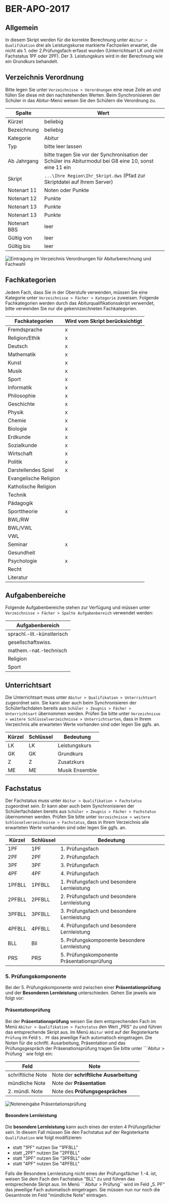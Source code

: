 
# BER-APO-2017



## Allgemein


In diesem Skript werden für die korrekte Berechnung unter `Abitur > Qualifikation` drei als Leistungskurse markierte Fachzeilen erwartet, die nicht als 1. oder 2.Prüfungsfach erfasst wurden (Unterrichtsart LK und nicht Fachstatus 1PF oder 2PF). Der 3. Leistungskurs wird in der Berechnung wie ein Grundkurs behandelt.


## Verzeichnis Verordnung


Bitte legen Sie unter ```Verzeichnisse > Verordnungen``` eine neue Zeile an und füllen Sie diese mit den nachstehenden Werten. Beim Synchronisieren der Schüler in das Abitur-Menü weisen Sie den Schülern die Verordnung zu.


|Spalte|Wert|
|--|--|
|Kürzel|beliebig|
|Bezeichnung|beliebig|
|Kategorie|Abitur|
|Typ|bitte leer lassen|
|Ab Jahrgang|bitte tragen Sie vor der Synchronisation der Schüler ins Abiturmodul bei G8 eine 10, sonst eine 11 ein|
|Skript|```...\Ihre Region\Ihr_Skript.dws``` (Pfad zur Skriptdatei auf Ihrem Server)|
|Notenart 11|Noten oder Punkte|
|Notenart 12|Punkte|
|Notenart 13|Punkte|
|Notenart 13|Punkte|
|Notenart BBS|leer|
|Gültig von |leer|
|Gültig bis|leer|




![Eintragung im Verzeichnis Verordnungen für Abiturberechnung und Fachwahl](/images/berlin/ber-apo-2017.00.png)




## Fachkategorien


Jedem Fach, dass Sie in der Oberstufe verwenden, müssen Sie eine Kategorie unter ```Verzeichnisse > Fächer > Kategorie``` zuweisen.
Folgende Fachkategorien werden durch das Abiturqualifikationsskript verwendet, bitte verwenden Sie nur die gekennzeichneten Fachkategorien.


|Fachkategorien|Wird vom Skript berücksichtigt|
|--|--|
|Fremdsprache|x|
|Religion/Ethik|x|
|Deutsch|x|
|Mathematik|x|
|Kunst|x|
|Musik|x|
|Sport|x|
|Informatik|x|
|Philosophie|x|
|Geschichte|x|
|Physik|x|
|Chemie|x|
|Biologie|x|
|Erdkunde|x|
|Sozialkunde|x|
|Wirtschaft|x|
|Politik|x|
|Darstellendes Spiel|x|
|Evangelische Religion||
|Katholische Religion||
|Technik||
|Pädagogik||
|Sporttheorie|x|
|BWL/RW||
|BWL/VWL||
|VWL||
|Seminar|x|
|Gesundheit||
|Psychologie|x|
|Recht|||
|Literatur|||


## Aufgabenbereiche


Folgende Aufgabenbereiche stehen zur Verfügung und müssen unter ```Verzeichnisse > Fächer > Spalte Aufgabenbereich``` verwendet werden:


|Aufgabenbereich|
|--|
|sprachl.-lit.-künstlerisch|
|gesellschaftswiss.|
|mathem.-nat.-technisch|
|Religion|
|Sport|


## Unterrichtsart


Die Unterrichtsart muss unter ```Abitur > Qualifikation > Unterrichtsart``` zugeordnet sein. Sie kann aber auch beim Synchronisieren der Schülerfachdaten bereits aus ```Schüler > Zeugnis > Fächer > Unterrichtsart``` übernommen werden.
Prüfen Sie bitte unter ```Verzeichnisse > weitere Schlüsselverzeichnisse > Unterrichtsarten```, dass in Ihrem Verzeichnis alle erwarteten Werte vorhanden sind oder legen Sie ggfs. an.


|Kürzel| Schlüssel |Bedeutung|
|--|--|--|
|LK|LK|Leistungskurs|
|GK|GK|Grundkurs|
|Z|Z|Zusatzkurs|
|ME|ME|Musik Ensemble|




## Fachstatus


Der Fachstatus muss unter ```Abitur > Qualifikation > Fachstatus``` zugeordnet sein. Er kann aber auch beim Synchronisieren der Schülerfachdaten bereits aus ```Schüler > Zeugnis > Fächer > Fachstatus``` übernommen werden.
Prüfen Sie bitte unter ```Verzeichnisse > weitere Schlüsselverzeichnisse > Fachstatus```, dass in Ihrem Verzeichnis alle erwarteten Werte vorhanden sind oder legen Sie ggfs. an.


|Kürzel |Schlüssel |Bedeutung|
|--|--|--|
|1PF|1PF|1. Prüfungsfach|
|2PF|2PF|2. Prüfungsfach|
|3PF|3PF|3. Prüfungsfach|
|4PF|4PF|4. Prüfungsfach|
|1PFBLL|1PFBLL|1. Prüfungsfach und besondere Lernleistung|
|2PFBLL|2PFBLL|2. Prüfungsfach und besondere Lernleistung|
|3PFBLL|3PFBLL|3. Prüfungsfach und besondere Lernleistung|
|4PFBLL|4PFBLL|4. Prüfungsfach und besondere Lernleistung|
|BLL|Bll|5. Prüfungskomponente besondere Lernleistung|
|PRS|PRS|5. Prüfungskomponente Präsentationsprüfung|


### 5. Prüfungskomponente

Bei der 5. Prüfungskomponente wird zwischen einer **Präsentationprüfung** und der **Besonderen Lernleistung** unterschieden. Gehen Sie jeweils wie folgt vor:

#### Präsentationprüfung

Bei der **Präsentationsprüfung** weisen Sie dem entsprechenden Fach im Menü ``Abitur > Qualifikation > Fachstatus`` den Wert „PRS“ zu und führen das entsprechende Skript aus. 
Im Menü ``Abitur`` wird auf der Registerkarte ``Prüfung`` im Feld ``5. PF`` das jeweilige Fach automatisch eingetragen. Die Noten für die schriftl. Ausarbeitung, Präsentation und das Prüfungsgespräch der Präsenationsprüfung tragen Sie bitte unter ```Abitur > Prüfung`` wie folgt ein:

|Feld | Note|
|--|--|
|schriftliche Note|Note der **schriftliche Ausarbeitung**|
|mündliche Note|Note der **Präsentation**|
|2. mündl. Note| Note des **Prüfungsgespräches**|

![Noteneingabe Präsentationsprüfung](/assets/BER-APO-2017_praesentationspruefung1.png)

#### Besondere Lernleistung

Die **besondere Lernleistung** kann auch eines der ersten 4 Prüfungsfächer sein. In diesem Fall müssen Sie den Fachstatus auf der Registerkarte ``Qualifikation`` wie folgt modifizieren: 
- statt "1PF" nutzen Sie "1PFBLL"
- statt „2PF" nutzen Sie "2PFBLL"
- statt "3PF" nutzen Sie "3PFBLL" oder
- statt "4PF" nutzen Sie "4PFBLL"

Falls die Besondere Lernleistung nicht eines der Prüfungsfächer 1.-4. ist, weisen Sie dem Fach den Fachstatus "BLL" zu und führen das entsprechende Skript aus. Im Menü ```Abitur >  Prüfung`` wird im Feld „5. PF“ das jeweilige Fach automatisch eingetragen. Sie müssen nun nur noch die Gesamtnote im Feld "mündliche Note" eintragen.




